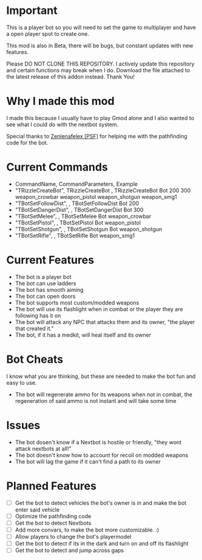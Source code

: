 # Important
This is a player bot so you will need to set the game to multiplayer and have a open player spot to create one.

This mod is also in Beta, there will be bugs, but constant updates with new features.

Please DO NOT CLONE THIS REPOSITORY. I actively update this repository and certain functions may break when I do. Download the file attached to the latest release of this addon instead. Thank You!

# Why I made this mod
I made this because I usually have to play Gmod alone and I also wanted to see what I could do with the nextbot system.

Special thanks to [Zenlenafelex [PSF]](https://steamcommunity.com/profiles/76561198976669728) for helping me with the pathfinding code for the bot.

# Current Commands
- CommandName, CommandParameters, Example
- "TRizzleCreateBot", TRizzleCreateBot <botname> <followdist> <dangerdist> <melee> <pistol> <shotgun> <rifle>, TRizzleCreateBot Bot 200 300 weapon_crowbar weapon_pistol weapon_shotgun weapon_smg1
- "TBotSetFollowDist", <targetbot> <followdist>, TBotSetFollowDist Bot 200
- "TBotSetDangerDist", <targetbot> <dangerdist>, TBotSetDangerDist Bot 300
- "TBotSetMelee", <targetbot> <melee>, TBotSetMelee Bot weapon_crowbar
- "TBotSetPistol", <targetbot> <pistol>, TBotSetPistol Bot weapon_pistol
- "TBotSetShotgun", <targetbot> <shotgun>, TBotSetShotgun Bot weapon_shotgun
- "TBotSetRifle", <targetbot> <rifle>, TBotSetRifle Bot weapon_smg1


# Current Features
- The bot is a player bot
- The bot can use ladders
- The bot has smooth aiming
- The bot can open doors
- The bot supports most custom/modded weapons
- The bot will use its flashlight when in combat or the player they are following has it on
- The bot will attack any NPC that attacks them and its owner, "the player that created it."
- The bot, if it has a medkit, will heal itself and its owner

# Bot Cheats
I know what you are thinking, but these are needed to make the bot fun and easy to use.
- The bot will regenerate ammo for its weapons when not in combat, the regeneration of said ammo is not instant and will take some time

# Issues
- The bot dosen't know if a Nextbot is hostile or friendly, "they wont attack nextbots at all!"
- The bot doesn't know how to account for recoil on modded weapons
- The bot will lag the game if it can't find a path to its owner

# Planned Features
- [ ] Get the bot to detect vehicles the bot's owner is in and make the bot enter said vehicle
- [ ] Optimize the pathfinding code
- [ ] Get the bot to detect Nextbots
- [ ] Add more convars, to make the bot more customizable. :)
- [ ] Allow players to change the bot's playermodel
- [ ] Get the bot to detect if its in the dark and turn on and off its flashlight
- [ ] Get the bot to detect and jump across gaps
